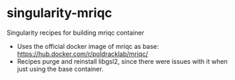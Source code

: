 # singularity-mriqc
Singularity recipes for building mriqc container
* Uses the official docker image of mriqc as base: https://hub.docker.com/r/poldracklab/mriqc/
* Recipes purge and reinstall libgsl2, since there were issues with it when just using the base container.
